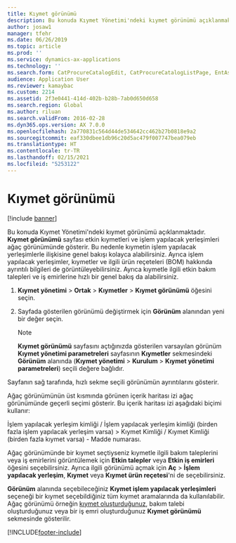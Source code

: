 ```yaml
---
title: Kıymet görünümü
description: Bu konuda Kıymet Yönetimi'ndeki kıymet görünümü açıklanmaktadır.
author: josaw1
manager: tfehr
ms.date: 06/26/2019
ms.topic: article
ms.prod: ''
ms.service: dynamics-ax-applications
ms.technology: ''
ms.search.form: CatProcureCatalogEdit, CatProcureCatalogListPage, EntAssetObjectTree, EntAssetFunctionalLocationTree
audience: Application User
ms.reviewer: kamaybac
ms.custom: 2214
ms.assetid: 2f3e0441-414d-402b-b28b-7ab0d650d658
ms.search.region: Global
ms.author: riluan
ms.search.validFrom: 2016-02-28
ms.dyn365.ops.version: AX 7.0.0
ms.openlocfilehash: 2a770831c564d44de534642cc462b27b0818e9a2
ms.sourcegitcommit: eaf330dbee1db96c20d5ac479f007747bea079eb
ms.translationtype: HT
ms.contentlocale: tr-TR
ms.lasthandoff: 02/15/2021
ms.locfileid: "5253122"
---
```

# <a name="asset-view"></a>Kıymet görünümü

[!include [banner](../../includes/banner.md)]

 

Bu konuda Kıymet Yönetimi'ndeki kıymet görünümü açıklanmaktadır. **Kıymet görünümü** sayfası etkin kıymetleri ve işlem yapılacak yerleşimleri ağaç görünümünde gösterir. Bu nedenle kıymetin işlem yapılacak yerleşimlerle ilişkisine genel bakışı kolayca alabilirsiniz. Ayrıca işlem yapılacak yerleşimler, kıymetler ve ilgili ürün reçeteleri (BOM) hakkında ayrıntılı bilgileri de görüntüleyebilirsiniz. Ayrıca kıymetle ilgili etkin bakım talepleri ve iş emirlerine hızlı bir genel bakış da alabilirsiniz.

1. **Kıymet yönetimi** \> **Ortak** \> **Kıymetler** \> **Kıymet görünümü** öğesini seçin.
2. Sayfada gösterilen görünümü değiştirmek için **Görünüm** alanından yeni bir değer seçin.

    > [!NOTE]
    > **Kıymet görünümü** sayfasını açtığınızda gösterilen varsayılan görünüm **Kıymet yönetimi parametreleri** sayfasının **Kıymetler** sekmesindeki **Görünüm** alanında (**Kıymet yönetimi** \> **Kurulum** \> **Kıymet yönetimi parametreleri**) seçili değere bağlıdır.

Sayfanın sağ tarafında, hızlı sekme seçili görünümün ayrıntılarını gösterir.

Ağaç görünümünün üst kısmında görünen içerik haritası izi ağaç görünümünde geçerli seçimi gösterir. Bu içerik haritası izi aşağıdaki biçimi kullanır:

İşlem yapılacak yerleşim kimliği / İşlem yapılacak yerleşim kimliği (birden fazla işlem yapılacak yerleşim varsa) \> Kıymet Kimliği / Kıymet Kimliği (birden fazla kıymet varsa) - Madde numarası.

Ağaç görünümünde bir kıymet seçtiyseniz kıymetle ilgili bakım taleplerini veya iş emirlerini görüntülemek için **Etkin talepler** veya **Etkin iş emirleri** öğesini seçebilirsiniz. Ayrıca ilgili görünümü açmak için **Aç** \> **İşlem yapılacak yerleşim**, **Kıymet** veya **Kıymet ürün reçetesi**'ni de seçebilirsiniz.

**Görünüm** alanında seçebileceğiniz **Kıymet işlem yapılacak yerleşimleri** seçeneği bir kıymet seçebildiğiniz tüm kıymet aramalarında da kullanılabilir. Ağaç görünümü örneğin [kıymet oluşturduğunuz](../objects/create-an-object.md), bakım talebi oluşturduğunuz veya bir iş emri oluşturduğunuz **Kıymet görünümü** sekmesinde gösterilir.


[!INCLUDE[footer-include](../../../includes/footer-banner.md)]